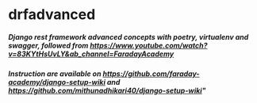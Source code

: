 # drfadvanced
##### Django rest framework advanced concepts with poetry, virtualenv and swagger, followed from https://www.youtube.com/watch?v=83KYtHsUvLY&ab_channel=FaradayAcademy
##### Instruction are available on https://github.com/faraday-academy/django-setup-wiki and https://github.com/mithunadhikari40/django-setup-wiki"
